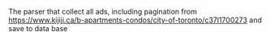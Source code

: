 The parser that collect all ads, including pagination from https://www.kijiji.ca/b-apartments-condos/city-of-toronto/c37l1700273 and save to data base
